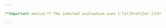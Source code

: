 ```yaml
---

**Important notice:** The internal evaluation uses [`CellProfiler`](https://github.com/CellProfiler/CellProfiler). Instead of simply cloning CP from the official repository, we had to fix some issues with the official code, and therefore needed to add CP into the codebase, in folder `CellProfiler/`. CP has their own non-MIT license, however, CP is only needed for the evaluation and this folder `CellProfiler/` can be simply deleted from the codebase. 

---
```

